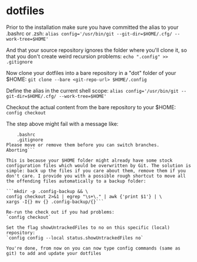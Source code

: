 # dotfiles

Prior to the installation make sure you have committed the alias to your .bashrc or .zsh:
`alias config='/usr/bin/git --git-dir=$HOME/.cfg/ --work-tree=$HOME'`

And that your source repository ignores the folder where you'll clone it, so that you don't create weird recursion problems:
`echo ".config" >> .gitignore`

Now clone your dotfiles into a bare repository in a "dot" folder of your $HOME:
`git clone --bare <git-repo-url> $HOME/.config`


Define the alias in the current shell scope:
`alias config='/usr/bin/git --git-dir=$HOME/.cfg/ --work-tree=$HOME'`

Checkout the actual content from the bare repository to your $HOME:
`config checkout`

The step above might fail with a message like:
```error: The following untracked working tree files would be overwritten by checkout:
    .bashrc
    .gitignore
Please move or remove them before you can switch branches.
Aborting```

This is because your $HOME folder might already have some stock configuration files which would be overwritten by Git. The solution is simple: back up the files if you care about them, remove them if you don't care. I provide you with a possible rough shortcut to move all the offending files automatically to a backup folder:

```mkdir -p .config-backup && \
config checkout 2>&1 | egrep "\s+\." | awk {'print $1'} | \
xargs -I{} mv {} .config-backup/{}```

Re-run the check out if you had problems:
`config checkout`

Set the flag showUntrackedFiles to no on this specific (local) repository:
`config config --local status.showUntrackedFiles no`

You're done, from now on you can now type config commands (same as git) to add and update your dotfiles
